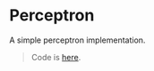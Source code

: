 # Perceptron

A simple perceptron implementation.  
> Code is [here](https://github.com/dodiku/learning_machines_class/blob/master/assignment_03/perceptron.ipynb).